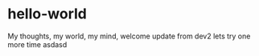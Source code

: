 # hello-world
My thoughts, my world, my mind, 
welcome
update from dev2 
lets try
one more time
asdasd